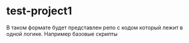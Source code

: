 # test-project1
В таком формате будет представлен репо с кодом который лежит в одной логике. Например базовые скрипты
